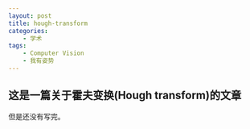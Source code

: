 ```yaml
---
layout: post
title: hough-transform
categories:
    - 学术
tags:
    - Computer Vision
    - 我有姿势
---
```


## 这是一篇关于霍夫变换(Hough transform)的文章

但是还没有写完。